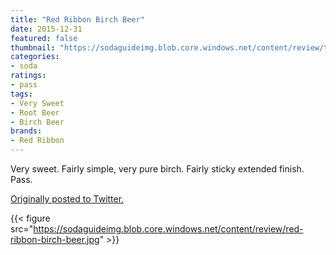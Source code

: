 ```yaml
---
title: "Red Ribbon Birch Beer"
date: 2015-12-31
featured: false
thumbnail: "https://sodaguideimg.blob.core.windows.net/content/review/thumbs/red-ribbon-birch-beer.jpg"
categories:
- soda
ratings:
- pass
tags:
- Very Sweet
- Root Beer
- Birch Beer
brands:
- Red Ribbon
---
```


Very sweet. Fairly simple, very pure birch. Fairly sticky extended finish. Pass. 

[Originally posted to Twitter.](https://twitter.com/Cavorter/status/682787703507664896)

{{< figure src="https://sodaguideimg.blob.core.windows.net/content/review/red-ribbon-birch-beer.jpg" >}}


